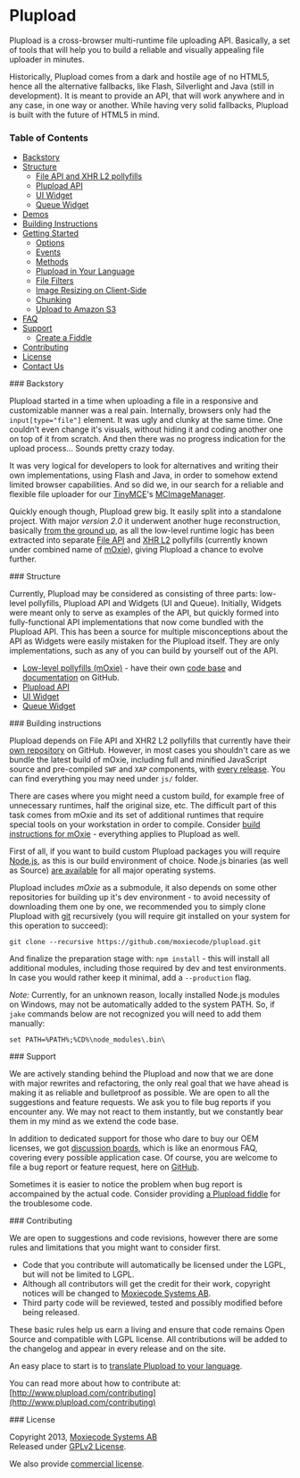 # PluploadPlupload is a cross-browser multi-runtime file uploading API. Basically, a set of tools that will help you to build a reliable and visually appealing file uploader in minutes.Historically, Plupload comes from a dark and hostile age of no HTML5, hence all the alternative fallbacks, like Flash, Silverlight and Java (still in development). It is meant to provide an API, that will work anywhere and in any case, in one way or another. While having very solid fallbacks, Plupload is built with the future of HTML5 in mind.### Table of Contents* [Backstory](https://github.com/moxiecode/plupload/blob/master/readme.md#backstory)* [Structure](https://github.com/moxiecode/plupload/blob/master/readme.md#structure)  * [File API and XHR L2 pollyfills](https://github.com/moxiecode/moxie/blob/master/README.md)  * [Plupload API](https://github.com/moxiecode/plupload/wiki/API)  * [UI Widget](https://github.com/moxiecode/plupload/wiki/UI.Plupload)  * [Queue Widget](https://github.com/moxiecode/plupload/wiki/pluploadQueue)* [Demos](https://github.com/jayarjo/plupload-demos/blob/master/README.md)* [Building Instructions](https://github.com/moxiecode/plupload/blob/master/readme.md#build)* [Getting Started](https://github.com/moxiecode/plupload/wiki/Getting-Started)  * [Options](https://github.com/moxiecode/plupload/wiki/Options)  * [Events](https://github.com/moxiecode/plupload/wiki/Uploader#wiki-events)  * [Methods](https://github.com/moxiecode/plupload/wiki/Uploader#wiki-methods)  * [Plupload in Your Language](https://github.com/moxiecode/plupload/wiki/Plupload-in-Your-Language)  * [File Filters](https://github.com/moxiecode/plupload/wiki/File-Filters)   * [Image Resizing on Client-Side](https://github.com/moxiecode/plupload/wiki/Image-Resizing-on-Client-Side)   * [Chunking](https://github.com/moxiecode/plupload/wiki/Chunking)   * [Upload to Amazon S3](https://github.com/moxiecode/plupload/wiki/Upload-to-Amazon-S3) * [FAQ](https://github.com/moxiecode/plupload/wiki/Frequently-Asked-Questions)* [Support](https://github.com/moxiecode/plupload/blob/master/readme.md##support)  * [Create a Fiddle](https://github.com/moxiecode/plupload/wiki/Create-a-Fiddle)* [Contributing](https://github.com/moxiecode/plupload/blob/master/readme.md#contribute)* [License](https://github.com/moxiecode/plupload/blob/master/readme.md#license)* [Contact Us](http://www.moxiecode.com/contact.php)<a name="backstory" />### BackstoryPlupload started in a time when uploading a file in a responsive and customizable manner was a real pain. Internally, browsers only had the `input[type="file"]` element. It was ugly and clunky at the same time. One couldn't even change it's visuals, without hiding it and coding another one on top of it from scratch. And then there was no progress indication for the upload process... Sounds pretty crazy today.It was very logical for developers to look for alternatives and writing their own implementations, using Flash and Java, in order to somehow extend limited browser capabilities. And so did we, in our search for a reliable and flexible file uploader for our [TinyMCE](http://www.tinymce.com/index.php)'s[MCImageManager](http://www.tinymce.com/enterprise/mcimagemanager.php). Quickly enough though, Plupload grew big.  It easily split into a standalone project. With major *version 2.0* it underwent another huge reconstruction, basically [from the ground up](http://blog.moxiecode.com/2012/11/28/first-public-beta-plupload-2/), as all the low-level runtime logic has been extracted into separate [File API](http://www.w3.org/TR/FileAPI/) and [XHR L2](http://www.w3.org/TR/XMLHttpRequest/) pollyfills (currently known under combined name of [mOxie](https://github.com/moxiecode/moxie)), giving Plupload a chance to evolve further.<a name="structure" />### StructureCurrently, Plupload may be considered as consisting of three parts: low-level pollyfills, Plupload API and Widgets (UI and Queue). Initially, Widgets were meant only to serve as examples of the API, but quickly formed into fully-functional API implementations that now come bundled with the Plupload API. This has been a source for multiple misconceptions about the API as Widgets were easily mistaken for the Plupload itself. They are only implementations, such as any of you can build by yourself out of the API.* [Low-level pollyfills (mOxie)](https://github.com/moxiecode/moxie) - have their own [code base](https://github.com/moxiecode/moxie) and [documentation](https://github.com/moxiecode/moxie/wiki) on GitHub.* [Plupload API](https://github.com/moxiecode/plupload/wiki/API)* [UI Widget](https://github.com/moxiecode/plupload/wiki/UI.Plupload)* [Queue Widget](https://github.com/moxiecode/plupload/wiki/pluploadQueue)<a name="build" />### Building instructionsPlupload depends on File API and XHR2 L2 pollyfills that currently have their [own repository](https://github.com/moxiecode/moxie) on GitHub. However, in most cases you shouldn't care as we bundle the latest build of mOxie, including full and minified JavaScript source and pre-compiled `SWF` and `XAP` components, with [every release](https://github.com/moxiecode/plupload/releases). You can find everything you may need under `js/` folder.There are cases where you might need a custom build, for example free of unnecessary runtimes, half the original size, etc. The difficult part of this task comes from mOxie and its set of additional runtimes that require special tools on your workstation in order to compile. Consider [build instructions for mOxie](https://github.com/moxiecode/moxie#build-instructions) - everything applies to Plupload as well.First of all, if you want to build custom Plupload packages you will require [Node.js](http://nodejs.org/), as this is our build environment of choice. Node.js binaries (as well as Source)[are available](http://nodejs.org/download/) for all major operating systems.Plupload includes _mOxie_ as a submodule, it also depends on some other repositories for building up it's devenvironment - to avoid necessity of downloading them one by one, we recommended you to simply clone Plupload with [git](http://git-scm.com/) recursively (you will require git installed on your system for this operation to succeed):```git clone --recursive https://github.com/moxiecode/plupload.git```And finalize the preparation stage with: `npm install` - this will install all additional modules, including thoserequired by dev and test environments. In case you would rather keep it minimal, add a `--production` flag.*Note:* Currently, for an unknown reason, locally installed Node.js modules on Windows, may not be automatically added to the system PATH. So, if `jake` commands below are not recognized you will need to add them manually:```set PATH=%PATH%;%CD%\node_modules\.bin\``` <a name="support" />### SupportWe are actively standing behind the Plupload and now that we are done with major rewrites and refactoring,the only real goal that we have ahead is making it as reliable and bulletproof as possible. We are open to all the suggestions and feature requests. We ask you to file bug reports if you encounter any. We may not react to them instantly, but we constantly bear them in my mind as we extend the code base.In addition to dedicated support for those who dare to buy our OEM licenses, we got [discussion boards](http://www.plupload.com/punbb/index.php), which is like an enormous FAQ, covering every possible application case. Of course, you are welcome to file a bug report or feature request, here on [GitHub](https://github.com/moxiecode/plupload/issues).Sometimes it is easier to notice the problem when bug report is accompained by the actual code. Consider providing [a Plupload fiddle](https://github.com/moxiecode/plupload/wiki/Create-a-Fiddle) for the troublesome code.<a name="contribute" />### ContributingWe are open to suggestions and code revisions, however there are some rules and limitations that you might want to consider first.* Code that you contribute will automatically be licensed under the LGPL, but will not be limited to LGPL.* Although all contributors will get the credit for their work, copyright notices will be changed to [Moxiecode Systems AB](http://www.moxiecode.com/).* Third party code will be reviewed, tested and possibly modified before being released.These basic rules help us earn a living and ensure that code remains Open Source and compatible with LGPL license. All contributions will be added to the changelog and appear in every release and on the site. An easy place to start is to [translate Plupload to your language](https://github.com/moxiecode/plupload/wiki/Plupload-in-Your-Language#contribute).You can read more about how to contribute at: [http://www.plupload.com/contributing](http://www.plupload.com/contributing)<a name="license" />### LicenseCopyright 2013, [Moxiecode Systems AB](http://www.moxiecode.com/)  Released under [GPLv2 License](https://github.com/moxiecode/plupload/blob/master/license.txt).We also provide [commercial license](http://www.plupload.com/commercial.php).